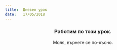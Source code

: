 ```yaml
---
title:  Дневен урок
date:   17/05/2018
---
```


### <center>Работим по този урок.</center>
<center>Моля, върнете се по-късно.</center>